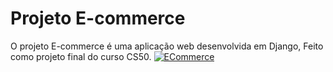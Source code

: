 # Projeto E-commerce

O projeto E-commerce é uma aplicação web desenvolvida em Django, Feito como projeto final do curso CS50.
[![ECommerce](https://img.youtube.com/vi/erWYy8y6RJE/maxresdefault.jpg)](https://www.youtube.com/watch?v=erWYy8y6RJE)


